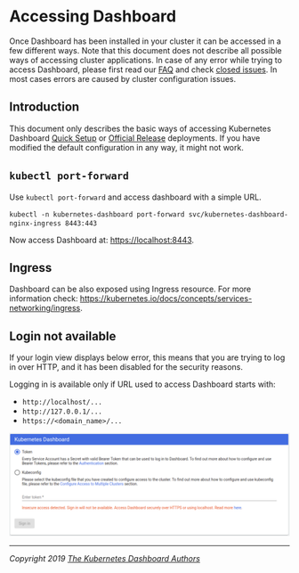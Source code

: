 # Accessing Dashboard

Once Dashboard has been installed in your cluster it can be accessed in a few different ways. Note that this document does not describe all possible ways of accessing cluster applications.
In case of any error while trying to access Dashboard, please first read our [FAQ](../../common/faq.md) and check [closed issues](https://github.com/kubernetes/dashboard/issues?q=is%3Aissue+is%3Aclosed).
In most cases errors are caused by cluster configuration issues.

## Introduction
This document only describes the basic ways of accessing Kubernetes Dashboard [Quick Setup](../installation.md#quick-setup) or [Official Release](../installation.md#official-release) deployments.
If you have modified the default configuration in any way, it might not work.

## `kubectl port-forward`

Use `kubectl port-forward` and access dashboard with a simple URL.

```shell
kubectl -n kubernetes-dashboard port-forward svc/kubernetes-dashboard-nginx-ingress 8443:443
```

Now access Dashboard at: [https://localhost:8443](https://localhost:8443).

## Ingress

Dashboard can be also exposed using Ingress resource. For more information check: https://kubernetes.io/docs/concepts/services-networking/ingress.

## Login not available
If your login view displays below error, this means that you are trying to log in over HTTP, and it has been disabled for the security reasons.

Logging in is available only if URL used to access Dashboard starts with:
  - `http://localhost/...`
  - `http://127.0.0.1/...`
  - `https://<domain_name>/...`

![Login disabled](../images/dashboard-login-disabled.png "Login disabled")

----
_Copyright 2019 [The Kubernetes Dashboard Authors](https://github.com/kubernetes/dashboard/graphs/contributors)_
